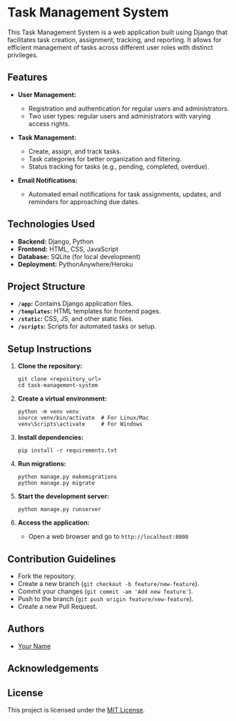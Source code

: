 # Task Management System

This Task Management System is a web application built using Django that facilitates task creation, assignment, tracking, and reporting. It allows for efficient management of tasks across different user roles with distinct privileges.

## Features

- **User Management:**
  - Registration and authentication for regular users and administrators.
  - Two user types: regular users and administrators with varying access rights.

- **Task Management:**
  - Create, assign, and track tasks.
  - Task categories for better organization and filtering.
  - Status tracking for tasks (e.g., pending, completed, overdue).

- **Email Notifications:**
  - Automated email notifications for task assignments, updates, and reminders for approaching due dates.

## Technologies Used

- **Backend:** Django, Python
- **Frontend:** HTML, CSS, JavaScript
- **Database:** SQLite (for local development)
- **Deployment:** PythonAnywhere/Heroku

## Project Structure

- **`/app`:** Contains Django application files.
- **`/templates`:** HTML templates for frontend pages.
- **`/static`:** CSS, JS, and other static files.
- **`/scripts`:** Scripts for automated tasks or setup.

## Setup Instructions

1. **Clone the repository:**
   ```
   git clone <repository_url>
   cd task-management-system
   ```

2. **Create a virtual environment:**
   ```
   python -m venv venv
   source venv/bin/activate  # For Linux/Mac
   venv\Scripts\activate     # For Windows
   ```

3. **Install dependencies:**
   ```
   pip install -r requirements.txt
   ```

4. **Run migrations:**
   ```
   python manage.py makemigrations
   python manage.py migrate
   ```

5. **Start the development server:**
   ```
   python manage.py runserver
   ```

6. **Access the application:**
   - Open a web browser and go to `http://localhost:8000`

## Contribution Guidelines

- Fork the repository.
- Create a new branch (`git checkout -b feature/new-feature`).
- Commit your changes (`git commit -am 'Add new feature'`).
- Push to the branch (`git push origin feature/new-feature`).
- Create a new Pull Request.

## Authors

- [Your Name](https://github.com/your_username)

## Acknowledgements

## License

This project is licensed under the [MIT License](LICENSE).